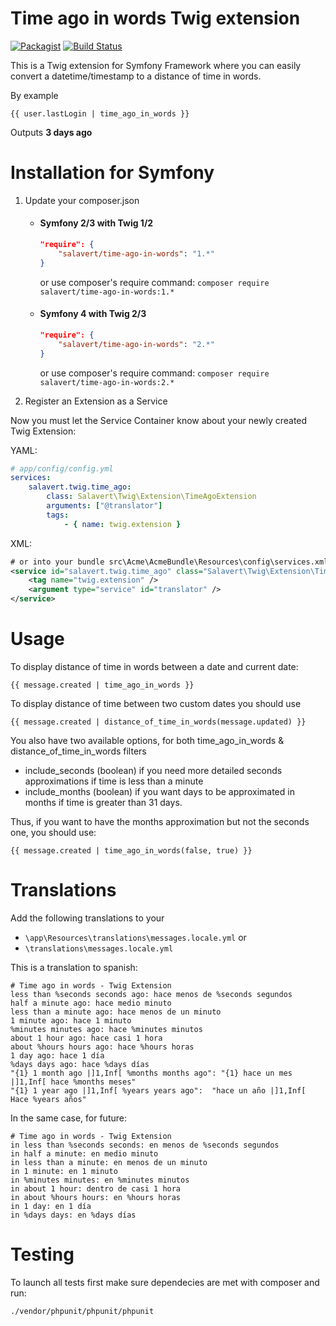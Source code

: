 # Time ago in words Twig extension
[![Packagist](https://img.shields.io/packagist/dt/salavert/time-ago-in-words.svg)]() [![Build Status](https://travis-ci.org/salavert/time-ago-in-words.svg?branch=master)](https://travis-ci.org/salavert/time-ago-in-words)

This is a Twig extension for Symfony Framework where you can easily convert a datetime/timestamp to a distance of time in words.

By example

```twig
{{ user.lastLogin | time_ago_in_words }}
```

Outputs __3 days ago__

# Installation for Symfony
1) Update your composer.json
    - #### Symfony 2/3 with Twig 1/2
        ```json
        "require": {
            "salavert/time-ago-in-words": "1.*"
        }
        ```

      or use composer's require command: `composer require salavert/time-ago-in-words:1.*`

    - #### Symfony 4 with Twig 2/3
        ```json
        "require": {
            "salavert/time-ago-in-words": "2.*"
        }
        ```
      or use composer's require command: `composer require salavert/time-ago-in-words:2.*`


2) Register an Extension as a Service

Now you must let the Service Container know about your newly created Twig Extension:

YAML:

```yaml
# app/config/config.yml
services:
    salavert.twig.time_ago:
        class: Salavert\Twig\Extension\TimeAgoExtension
        arguments: ["@translator"]
        tags:
            - { name: twig.extension }
```

XML:

```xml
# or into your bundle src\Acme\AcmeBundle\Resources\config\services.xml
<service id="salavert.twig.time_ago" class="Salavert\Twig\Extension\TimeAgoExtension">
    <tag name="twig.extension" />
    <argument type="service" id="translator" />
</service>
```

# Usage

To display distance of time in words between a date and current date:

    {{ message.created | time_ago_in_words }}

To display distance of time between two custom dates you should use

    {{ message.created | distance_of_time_in_words(message.updated) }}

You also have two available options, for both time_ago_in_words & distance_of_time_in_words filters

- include_seconds (boolean) if you need more detailed seconds approximations if time is less than a minute
- include_months (boolean) if you want days to be approximated in months if time is greater than 31 days.

Thus, if you want to have the months approximation but not the seconds one, you should use:

    {{ message.created | time_ago_in_words(false, true) }}

# Translations

Add the following translations to your
- `\app\Resources\translations\messages.locale.yml` or
- `\translations\messages.locale.yml`

This is a translation to spanish:

    # Time ago in words - Twig Extension
    less than %seconds seconds ago: hace menos de %seconds segundos
    half a minute ago: hace medio minuto
    less than a minute ago: hace menos de un minuto
    1 minute ago: hace 1 minuto
    %minutes minutes ago: hace %minutes minutos
    about 1 hour ago: hace casi 1 hora
    about %hours hours ago: hace %hours horas
    1 day ago: hace 1 día
    %days days ago: hace %days días
    "{1} 1 month ago |]1,Inf[ %months months ago": "{1} hace un mes |]1,Inf[ hace %months meses"
    "{1} 1 year ago |]1,Inf[ %years years ago":  "hace un año |]1,Inf[ Hace %years años"

In the same case, for future:

    # Time ago in words - Twig Extension
    in less than %seconds seconds: en menos de %seconds segundos
    in half a minute: en medio minuto
    in less than a minute: en menos de un minuto
    in 1 minute: en 1 minuto
    in %minutes minutes: en %minutes minutos
    in about 1 hour: dentro de casi 1 hora
    in about %hours hours: en %hours horas
    in 1 day: en 1 día
    in %days days: en %days días

# Testing

To launch all tests first make sure dependecies are met with composer and run:

    ./vendor/phpunit/phpunit/phpunit

